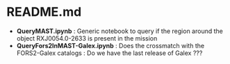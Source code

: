 # README.md


- **QueryMAST.ipynb** : Generic notebook to query if the region around the object RXJ0054.0-2633 is present in the mission
- **QueryFors2InMAST-Galex.ipynb** : Does the crossmatch with the  FORS2-Galex catalogs : Do we have the last release of Galex ???
